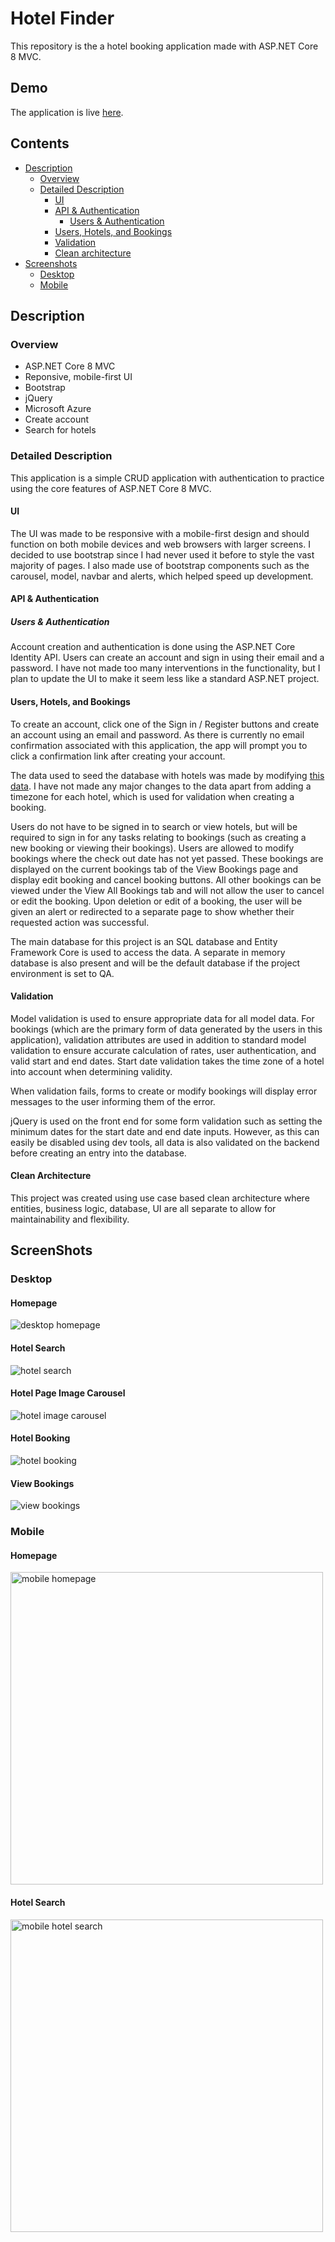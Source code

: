 # Hotel Finder

This repository is the a hotel booking application made with ASP.NET Core 8 MVC.

## Demo

The application is live [here](https://aspmvchotelapp.azurewebsites.net).

## Contents

- [Description](#description)
  - [Overview](#overview)
  - [Detailed Description](#detailed-description)
    - [UI](#ui)
    - [API & Authentication](#api--authentication)
      - [Users & Authentication](#users--authentication)
    - [Users, Hotels, and Bookings](#users-hotels-and-bookings)
    - [Validation](#validation)
    - [Clean architecture](#clean-architecture)
- [Screenshots](#screenshots)
  - [Desktop](#desktop)
  - [Mobile](#mobile)

## Description

### Overview

- ASP.NET Core 8 MVC
- Reponsive, mobile-first UI
- Bootstrap
- jQuery
- Microsoft Azure
- Create account
- Search for hotels

### Detailed Description

This application is a simple CRUD application with authentication to practice using the core features of ASP.NET Core 8 MVC.

#### UI

The UI was made to be responsive with a mobile-first design and should function on both mobile devices and web browsers with larger screens. I decided to use bootstrap since I had never used it before to style the vast majority of pages. I also made use of bootstrap components such as the carousel, model, navbar and alerts, which helped speed up development.

#### API & Authentication

##### Users & Authentication

Account creation and authentication is done using the ASP.NET Core Identity API. Users can create an account and sign in using their email and a password. I have not made too many interventions in the functionality, but I plan to update the UI to make it seem less like a standard ASP.NET project.

#### Users, Hotels, and Bookings

To create an account, click one of the Sign in / Register buttons and create an account using an email and password. As there is currently no email confirmation associated with this application, the app will prompt you to click a confirmation link after creating your account.

The data used to seed the database with hotels was made by modifying [this data](https://gist.github.com/Thaer-Sarakbi/e92e818f0a2c9d5467cf68e8c8833d65). I have not made any major changes to the data apart from adding a timezone for each hotel, which is used for validation when creating a booking.

Users do not have to be signed in to search or view hotels, but will be required to sign in for any tasks relating to bookings (such as creating a new booking or viewing their bookings). Users are allowed to modify bookings where the check out date has not yet passed. These bookings are displayed on the current bookings tab of the View Bookings page and display edit booking and cancel booking buttons. All other bookings can be viewed under the View All Bookings tab and will not allow the user to cancel or edit the booking. Upon deletion or edit of a booking, the user will be given an alert or redirected to a separate page to show whether their requested action was successful.

The main database for this project is an SQL database and Entity Framework Core is used to access the data. A separate in memory database is also present and will be the default database if the project environment is set to QA.

#### Validation

Model validation is used to ensure appropriate data for all model data. For bookings (which are the primary form of data generated by the users in this application), validation attributes are used in addition to standard model validation to ensure accurate calculation of rates, user authentication, and valid start and end dates. Start date validation takes the time zone of a hotel into account when determining validity.

When validation fails, forms to create or modify bookings will display error messages to the user informing them of the error.

jQuery is used on the front end for some form validation such as setting the minimum dates for the start date and end date inputs. However, as this can easily be disabled using dev tools, all data is also validated on the backend before creating an entry into the database.

#### Clean Architecture

This project was created using use case based clean architecture where entities, business logic, database, UI are all separate to allow for maintainability and flexibility.


## ScreenShots

### Desktop

#### Homepage

![desktop homepage](./ProjectImages/Homepage.png)

#### Hotel Search

![hotel search](./ProjectImages/ProfileSearch.png)

#### Hotel Page Image Carousel

![hotel image carousel](./ProjectImages/ImageCarousel.png)

#### Hotel Booking

![hotel booking](./ProjectImages/HotelReservation.png)

#### View Bookings

![view bookings](./ProjectImages/ViewBookings.png)

### Mobile

#### Homepage

<img src="./ProjectImages/HomepageMobile.png" alt="mobile homepage" height="500" >

#### Hotel Search

<img src="./ProjectImages/HotelSearchMobile.png" alt="mobile hotel search" height="500" >